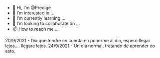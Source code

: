 - 👋 Hi, I’m @Predige
- 👀 I’m interested in ...
- 🌱 I’m currently learning ...
- 💞️ I’m looking to collaborate on ...
- 📫 How to reach me ...

<!---
Predige/Predige is a ✨ special ✨ repository because its `README.md` (this file) appears on your GitHub profile.
You can click the Preview link to take a look at your changes.
--->
20/9/2021 - Dia que tendre en cuenta en ponerme al dia, espero llegar lejos.... llegare lejos.
24/9/2021 - Un dia normal, tratando de aprender co esto.
